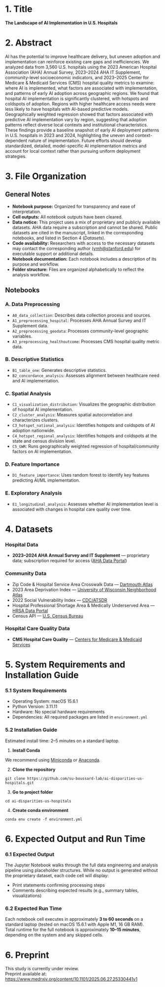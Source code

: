 # 1. Title
**The Landscape of AI Implementation in U.S. Hospitals**

# 2. Abstract
AI has the potential to improve healthcare delivery, but uneven adoption and implementation can reinforce existing care gaps and inefficiencies. We analyzed data from 3,560 U.S. hospitals using the 2023 American Hospital Association (AHA) Annual Survey, 2023–2024 AHA IT Supplement, community-level socioeconomic indicators, and 2023–2025 Center for Medicare & Medicaid Services (CMS) hospital quality metrics to examine: where AI is implemented, what factors are associated with implementation, and patterns of early AI adoption across geographic regions. We found that hospital AI implementation is significantly clustered, with hotspots and coldspots of adoption. Regions with higher healthcare access needs were less likely to have hospitals with AI-based predictive models. Geographically weighted regression showed that factors associated with predictive AI implementation vary by region, suggesting that adoption patterns reflect diverse local contexts and institutional characteristics. These findings provide a baseline snapshot of early AI deployment patterns in U.S. hospitals in 2023 and 2024, highlighting the uneven and context-dependent nature of implementation. Future efforts should develop standardized, detailed, model-specific AI implementation metrics and account for local context rather than pursuing uniform deployment strategies.

# 3. File Organization

## General Notes
- **Notebook purpose:** Organized for transparency and ease of interpretation.  
- **Cell outputs:** All notebook outputs have been cleared.  
- **Data notice:** This project uses a mix of proprietary and publicly available datasets. AHA data require a subscription and cannot be shared. Public datasets are cited in the manuscript, linked in the corresponding notebooks, and listed in Section 4 (*Datasets*).  
- **Code availability:** Researchers with access to the necessary datasets may contact the corresponding author (ymh@stanford.edu) for executable support or additional details.  
- **Notebook documentation:** Each notebook includes a description of its purpose and workflow.  
- **Folder structure:** Files are organized alphabetically to reflect the analysis workflow.

## Notebooks
### A. Data Preprocessing
- `A0_data_collection`: Describes data collection process and sources.  
- `A1_preprocessing_hospital`: Processes AHA Annual Survey and IT Supplement data.  
- `A2_preprocessing_geodata`: Processes community-level geographic variables.  
- `A3_preprocessing_healthoutcome`: Processes CMS hospital quality metric data.  

### B. Descriptive Statistics
- `B1_table_one`: Generates descriptive statistics.  
- `B2_concordance_analysis`: Assesses alignment between healthcare need and AI implementation.  

### C. Spatial Analysis
- `C1_visualization_distribution`: Visualizes the geographic distribution of hospital AI implementation.  
- `C2_cluster_analysis`: Measures spatial autocorrelation and characterizes clusters.  
- `C3_hotspot_national_analysis`: Identifies hotspots and coldspots of AI adoption nationwide.  
- `C4_hotspot_regional_analysis`: Identifies hotspots and coldspots at the state and census division level.  
- `C5_GWR`: Runs geographically weighted regression of hospital/community factors on AI implementation.  

### D. Feature Importance
- `D1_feature_importance`: Uses random forest to identify key features predicting AI/ML implementation.  

### E. Exploratory Analysis
- `E1_longitudinal_analysis`: Assesses whether AI implementation level is associated with changes in hospital care quality over time.

# 4. Datasets

### Hospital Data
- **2023–2024 AHA Annual Survey and IT Supplement** — proprietary data; subscription required for access ([AHA Data Portal](https://www.ahadata.com/))

### Community Data
- Zip Code & Hospital Service Area Crosswalk Data — [Dartmouth Atlas](https://data.dartmouthatlas.org/supplemental/#crosswalks)  
- 2023 Area Deprivation Index — [University of Wisconsin Neighborhood Atlas](https://www.neighborhoodatlas.medicine.wisc.edu/)  
- 2022 Social Vulnerability Index — [CDC/ATSDR](https://www.atsdr.cdc.gov/place-health/php/svi/svi-data-documentation-download.html)  
- Hospital Professional Shortage Area & Medically Underserved Area — [HRSA Data Portal](https://data.hrsa.gov/data/download?data=SHORT#SHORT)  
- Census API — [U.S. Census Bureau](https://www.census.gov/data/developers/data-sets.html)

### Hospital Care Quality Data
- **CMS Hospital Care Quality** — [Centers for Medicare & Medicaid Services](https://data.cms.gov/provider-data/archived-data/hospitals)

# 5. System Requirements and Installation Guide

### 5.1 System Requirements
- Operating System: macOS 15.6.1  
- Python Version: 3.11.11  
- Hardware: No special hardware requirements  
- Dependencies: All required packages are listed in `environment.yml`

### 5.2 Installation Guide
Estimated install time: 2–5 minutes on a standard laptop.

1. **Install Conda**  

We recommend using [Miniconda](https://docs.conda.io/en/latest/miniconda.html) or [Anaconda](https://www.anaconda.com/).

2. **Clone the repository**
```
git clone https://github.com/su-boussard-lab/ai-disparities-us-hospitals.git
```
3. **Go to project folder**
```
cd ai-disparities-us-hospitals
```
4. **Create conda environment** 
```
conda env create -f environment.yml
```
# 6. Expected Output and Run Time 

### 6.1 Expected Output 
The Jupyter Notebook walks through the full data engineering and analysis pipeline using placeholder structures. While no output is generated without the proprietary dataset, each code cell will display:
- Print statements confirming processing steps
- Comments describing expected results (e.g., summary tables, visualizations)

### 6.2 Expected Run Time 
Each notebook cell executes in approximately **3 to 60 seconds** on a standard laptop (tested on macOS 15.6.1 with Apple M1, 16 GB RAM).  
Total runtime for the full notebook is approximately **10–15 minutes**, depending on the system and any skipped cells.

# 6. Preprint

This study is currently under review.  
Preprint available at: https://www.medrxiv.org/content/10.1101/2025.06.27.25330441v1

